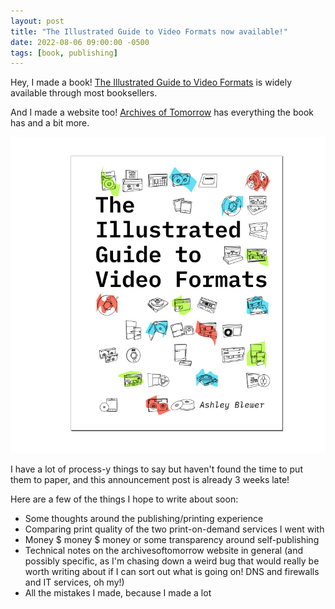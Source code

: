 ```yaml
---
layout: post
title: "The Illustrated Guide to Video Formats now available!"
date: 2022-08-06 09:00:00 -0500
tags: [book, publishing]
---
```


Hey, I made a book! [The Illustrated Guide to Video Formats](https://archivesoftomorrow.com/books/) is widely available through most booksellers.

And I made a website too! [Archives of Tomorrow](https://archivesoftomorrow.com/) has everything the book has and a bit more.


![illustrated guide to video formats book draft cover](/images/book-draft-cover.jpg)

I have a lot of process-y things to say but haven't found the time to put them to paper, and this announcement post is already 3 weeks late!

Here are a few of the things I hope to write about soon:
- Some thoughts around the publishing/printing experience
- Comparing print quality of the two print-on-demand services I went with
- Money $ money $ money or some transparency around self-publishing
- Technical notes on the archivesoftomorrow website in general (and possibly specific, as I'm chasing down a weird bug that would really be worth writing about if I can sort out what is going on! DNS and firewalls and IT services, oh my!)
- All the mistakes I made, because I made a lot